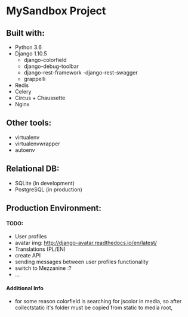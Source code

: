 # MySandbox Project


## Built with:
- Python 3.6
- Django 1.10.5
    - django-colorfield
    - django-debug-toolbar
    - django-rest-framework
    -django-rest-swagger
    - grappelli
- Redis
- Celery
- Circus + Chaussette
- Nginx

## Other tools:
- virtualenv
- virtualenvwrapper
- autoenv

## Relational DB:
- SQLite (in development)
- PostgreSQL (in production)


## Production Environment:

#### TODO:
- User profiles
- avatar img: http://django-avatar.readthedocs.io/en/latest/
- Translations (PL/EN)
- create API
- sending messages between user profiles functionality
- switch to Mezzanine :?
- ...

#### Additional Info
- for some reason colorfield is searching for jscolor in media, so after collectstatic it's folder must be copied
 from static to media root,